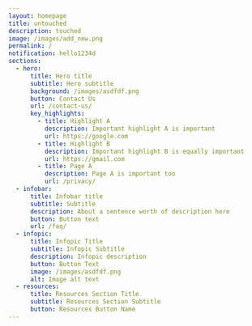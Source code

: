 ```yaml
---
layout: homepage
title: untouched
description: touched
image: /images/add_new.png
permalink: /
notification: hello1234d
sections:
  - hero:
      title: Hero title
      subtitle: Hero subtitle
      background: /images/asdfdf.png
      button: Contact Us
      url: /contact-us/
      key_highlights:
        - title: Highlight A
          description: Important highlight A is important
          url: https://google.com
        - title: Highlight B
          description: Important highlight B is equally important
          url: https://gmail.com
        - title: Page A
          description: Page A is important too
          url: /privacy/
  - infobar:
      title: Infobar title
      subtitle: Subtitle
      description: About a sentence worth of description here
      button: Button text
      url: /faq/
  - infopic:
      title: Infopic Title
      subtitle: Infopic Subtitle
      description: Infopic description
      button: Button Text
      image: /images/asdfdf.png
      alt: Image alt text
  - resources:
      title: Resources Section Title
      subtitle: Resources Section Subtitle
      button: Resources Button Name
---
```





















































































